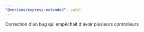 ```yaml
---
"@nerisma/express-extended": patch
---
```


Correction d'un bug qui empêchait d'avoir plusieurs controlleurs
